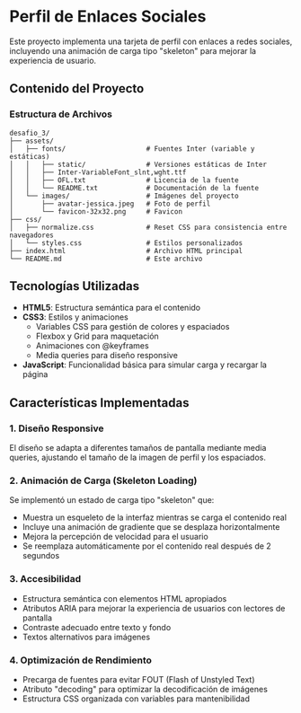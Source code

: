# Perfil de Enlaces Sociales

Este proyecto implementa una tarjeta de perfil con enlaces a redes sociales, incluyendo una animación de carga tipo "skeleton" para mejorar la experiencia de usuario.

## Contenido del Proyecto

### Estructura de Archivos

```
desafio_3/
├── assets/
│   ├── fonts/                    # Fuentes Inter (variable y estáticas)
│   │   ├── static/               # Versiones estáticas de Inter
│   │   ├── Inter-VariableFont_slnt,wght.ttf
│   │   ├── OFL.txt               # Licencia de la fuente
│   │   └── README.txt            # Documentación de la fuente
│   └── images/                   # Imágenes del proyecto
│       ├── avatar-jessica.jpeg   # Foto de perfil
│       └── favicon-32x32.png     # Favicon
├── css/
│   ├── normalize.css             # Reset CSS para consistencia entre navegadores
│   └── styles.css                # Estilos personalizados
├── index.html                    # Archivo HTML principal
└── README.md                     # Este archivo
```

## Tecnologías Utilizadas

- **HTML5**: Estructura semántica para el contenido
- **CSS3**: Estilos y animaciones
    - Variables CSS para gestión de colores y espaciados
    - Flexbox y Grid para maquetación
    - Animaciones con @keyframes
    - Media queries para diseño responsive
- **JavaScript**: Funcionalidad básica para simular carga y recargar la página

## Características Implementadas

### 1. Diseño Responsive

El diseño se adapta a diferentes tamaños de pantalla mediante media queries, ajustando el tamaño de la imagen de perfil y los espaciados.

### 2. Animación de Carga (Skeleton Loading)

Se implementó un estado de carga tipo "skeleton" que:
- Muestra un esqueleto de la interfaz mientras se carga el contenido real
- Incluye una animación de gradiente que se desplaza horizontalmente
- Mejora la percepción de velocidad para el usuario
- Se reemplaza automáticamente por el contenido real después de 2 segundos

### 3. Accesibilidad

- Estructura semántica con elementos HTML apropiados
- Atributos ARIA para mejorar la experiencia de usuarios con lectores de pantalla
- Contraste adecuado entre texto y fondo
- Textos alternativos para imágenes

### 4. Optimización de Rendimiento

- Precarga de fuentes para evitar FOUT (Flash of Unstyled Text)
- Atributo "decoding" para optimizar la decodificación de imágenes
- Estructura CSS organizada con variables para mantenibilidad
